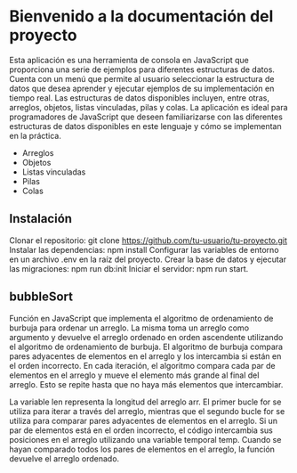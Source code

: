 # Bienvenido a la documentación del proyecto

Esta aplicación es una herramienta de consola en JavaScript que proporciona una serie de ejemplos para diferentes estructuras de datos. Cuenta con un menú que permite al usuario seleccionar la estructura de datos que desea aprender y ejecutar ejemplos de su implementación en tiempo real. Las estructuras de datos disponibles incluyen, entre otras, arreglos, objetos, listas vinculadas, pilas y colas. La aplicación es ideal para programadores de JavaScript que deseen familiarizarse con las diferentes estructuras de datos disponibles en este lenguaje y cómo se implementan en la práctica.

- Arreglos
- Objetos
- Listas vinculadas
- Pilas
- Colas

## Instalación

Clonar el repositorio: git clone <https://github.com/tu-usuario/tu-proyecto.git>
Instalar las dependencias: npm install
Configurar las variables de entorno en un archivo .env en la raíz del proyecto.
Crear la base de datos y ejecutar las migraciones: npm run db:init
Iniciar el servidor: npm run start.


## bubbleSort

Función en JavaScript que implementa el algoritmo de ordenamiento de burbuja para ordenar un arreglo. La misma toma un arreglo como argumento y devuelve el arreglo ordenado en orden ascendente utilizando el algoritmo de ordenamiento de burbuja. El algoritmo de burbuja compara pares adyacentes de elementos en el arreglo y los intercambia si están en el orden incorrecto. En cada iteración, el algoritmo compara cada par de elementos en el arreglo y mueve el elemento más grande al final del arreglo. Esto se repite hasta que no haya más elementos que intercambiar.

La variable len representa la longitud del arreglo arr. El primer bucle for se utiliza para iterar a través del arreglo, mientras que el segundo bucle for se utiliza para comparar pares adyacentes de elementos en el arreglo. Si un par de elementos está en el orden incorrecto, el código intercambia sus posiciones en el arreglo utilizando una variable temporal temp. Cuando se hayan comparado todos los pares de elementos en el arreglo, la función devuelve el arreglo ordenado.
